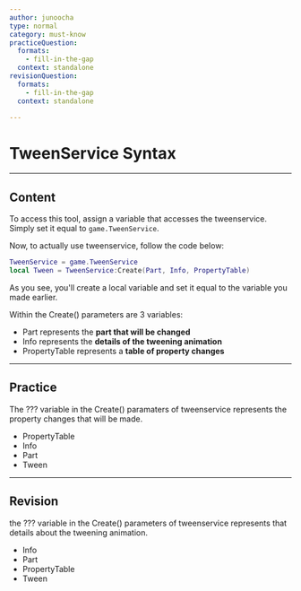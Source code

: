 ```yaml
---
author: junoocha
type: normal
category: must-know
practiceQuestion:
  formats:
    - fill-in-the-gap
  context: standalone
revisionQuestion:
  formats:
    - fill-in-the-gap
  context: standalone

---
```


# TweenService Syntax
---

## Content
To access this tool, assign a variable that accesses the tweenservice. Simply set it equal to `game.TweenService`. 

Now, to actually use tweenservice, follow the code below:
```lua
TweenService = game.TweenService
local Tween = TweenService:Create(Part, Info, PropertyTable)
```
As you see, you'll create a local variable and set it equal to the variable you made earlier. 

Within the Create() parameters are 3 variables: 
- Part represents the **part that will be changed**
- Info represents the **details of the tweening animation**
- PropertyTable represents a **table of property changes**
---

## Practice

The ??? variable in the Create() paramaters of tweenservice represents the property changes that will be made.

- PropertyTable
- Info
- Part
- Tween

---

## Revision

the ??? variable in the Create() parameters of tweenservice represents that details about the tweening animation.

- Info
- Part
- PropertyTable
- Tween
